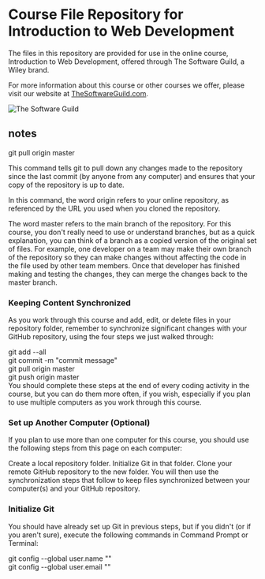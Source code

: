 # Course File Repository for Introduction to Web Development

The files in this repository are provided for use in the online course, Introduction to Web Development, offered through The Software Guild, a Wiley brand.

For more information about this course or other courses we offer, please visit our website at [TheSoftwareGuild.com](https://TheSoftwareGuild.com).

![The Software Guild](https://the-software-guild.s3.amazonaws.com/tsg-logos/swg_logo-black.png)


## notes  
git pull origin master

This command tells git to pull down any changes made to the repository since the last commit (by anyone from any computer) and ensures that your copy of the repository is up to date.

In this command, the word origin refers to your online repository, as referenced by the URL you used when you cloned the repository.

The word master refers to the main branch of the repository. For this course, you don't really need to use or understand branches, but as a quick explanation, you can think of a branch as a copied version of the original set of files. For example, one developer on a team may make their own branch of the repository so they can make changes without affecting the code in the file used by other team members. Once that developer has finished making and testing the changes, they can merge the changes back to the master branch.

### Keeping Content Synchronized  
As you work through this course and add, edit, or delete files in your repository folder, remember to synchronize significant changes with your GitHub repository, using the four steps we just walked through:

git add --all  
git commit -m "commit message"  
git pull origin master  
git push origin master  
You should complete these steps at the end of every coding activity in the course, but you can do them more often, if you wish, especially if you plan to use multiple computers as you work through this course.

### Set up Another Computer (Optional)  
If you plan to use more than one computer for this course, you should use the following steps from this page on each computer:

Create a local repository folder.
Initialize Git in that folder.
Clone your remote GitHub repository to the new folder.
You will then use the synchronization steps that follow to keep files synchronized between your computer(s) and your GitHub repository.

### Initialize Git  
You should have already set up Git in previous steps, but if you didn't (or if you aren't sure), execute the following commands in Command Prompt or Terminal:  

git config --global user.name "<USERNAME>"  
git config --global user.email "<EMAIL>"  
